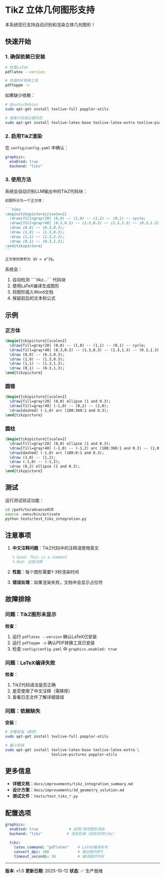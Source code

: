 # TikZ 立体几何图形支持

本系统现已支持自动识别和渲染立体几何图形！

## 快速开始

### 1. 确保依赖已安装

```bash
# 检查LaTeX
pdflatex --version

# 检查PDF转换工具
pdftoppm -v
```

如果缺少依赖：
```bash
# Ubuntu/Debian
sudo apt-get install texlive-full poppler-utils

# 或者只安装必要的包
sudo apt-get install texlive-latex-base texlive-latex-extra texlive-pictures poppler-utils
```

### 2. 启用TikZ渲染

在 `config/config.yaml` 中确认：
```yaml
graphics:
  enabled: true
  backend: "tikz"
```

### 3. 使用方法

系统会自动识别LLM输出中的TikZ代码块：

````markdown
如图所示为一个正方体：

```tikz
\begin{tikzpicture}[scale=2]
  \draw[fill=gray!20] (0,0) -- (1,0) -- (1,1) -- (0,1) -- cycle;
  \draw[fill=gray!40] (0.3,0.3) -- (1.3,0.3) -- (1.3,1.3) -- (0.3,1.3) -- cycle;
  \draw (0,0) -- (0.3,0.3);
  \draw (1,0) -- (1.3,0.3);
  \draw (1,1) -- (1.3,1.3);
  \draw (0,1) -- (0.3,1.3);
\end{tikzpicture}
```

正方体的体积为 $V = a^3$。
````

系统会：
1. 自动检测 ````tikz...``` 代码块
2. 使用LaTeX编译生成图形
3. 将图形插入Word文档
4. 保留前后的文本和公式

## 示例

### 正方体
```tikz
\begin{tikzpicture}[scale=2]
  \draw[fill=gray!20] (0,0) -- (1,0) -- (1,1) -- (0,1) -- cycle;
  \draw[fill=gray!40] (0.3,0.3) -- (1.3,0.3) -- (1.3,1.3) -- (0.3,1.3) -- cycle;
  \draw (0,0) -- (0.3,0.3);
  \draw (1,0) -- (1.3,0.3);
  \draw (1,1) -- (1.3,1.3);
  \draw (0,1) -- (0.3,1.3);
\end{tikzpicture}
```

### 圆锥
```tikz
\begin{tikzpicture}[scale=2]
  \draw[fill=gray!20] (0,0) ellipse (1 and 0.3);
  \draw[fill=gray!40] (-1,0) -- (0,2) -- (1,0);
  \draw[dashed] (-1,0) arc (180:360:1 and 0.3);
\end{tikzpicture}
```

### 圆柱
```tikz
\begin{tikzpicture}[scale=2]
  \draw[fill=gray!20] (0,0) ellipse (1 and 0.3);
  \draw[fill=gray!40] (-1,0) -- (-1,2) arc (180:360:1 and 0.3) -- (1,0);
  \draw[dashed] (-1,0) arc (180:0:1 and 0.3);
  \draw (1,0) -- (1,2);
  \draw (-1,0) -- (-1,2);
  \draw (0,2) ellipse (1 and 0.3);
\end{tikzpicture}
```

## 测试

运行测试验证功能：
```bash
cd /path/to/advanceOCR
source .venv/bin/activate
python tests/test_tikz_integration.py
```

## 注意事项

1. **中文注释问题**：TikZ代码中的注释请使用英文
   ```latex
   % Good: This is a comment
   % Bad: 这是注释
   ```

2. **性能**：每个图形需要1-3秒渲染时间

3. **错误处理**：如果渲染失败，文档中会显示占位符

## 故障排除

### 问题：TikZ图形未显示
**检查**：
1. 运行 `pdflatex --version` 确认LaTeX已安装
2. 运行 `pdftoppm -v` 确认PDF转换工具已安装
3. 检查 `config/config.yaml` 中 `graphics.enabled: true`

### 问题：LaTeX编译失败
**检查**：
1. TikZ代码语法是否正确
2. 是否使用了中文注释（需移除）
3. 查看日志文件了解详细错误

### 问题：依赖缺失
**安装**：
```bash
# 完整安装（推荐）
sudo apt-get install texlive-full poppler-utils

# 最小安装
sudo apt-get install texlive-latex-base texlive-latex-extra \
                     texlive-pictures poppler-utils
```

## 更多信息

- **详细文档**：`docs/improvements/tikz_integration_summary.md`
- **设计方案**：`docs/improvements/3d_geometry_solution.md`
- **测试文件**：`tests/test_tikz_*.py`

## 配置选项

```yaml
graphics:
  enabled: true              # 启用/禁用图形渲染
  backend: "tikz"           # 渲染后端（目前支持tikz）

  tikz:
    latex_command: "pdflatex"    # LaTeX编译命令
    convert_dpi: 300             # 输出图片DPI
    timeout_seconds: 30          # 编译超时时间
```

---

**版本**: v1.0
**更新日期**: 2025-10-12
**状态**: ✅ 生产就绪
